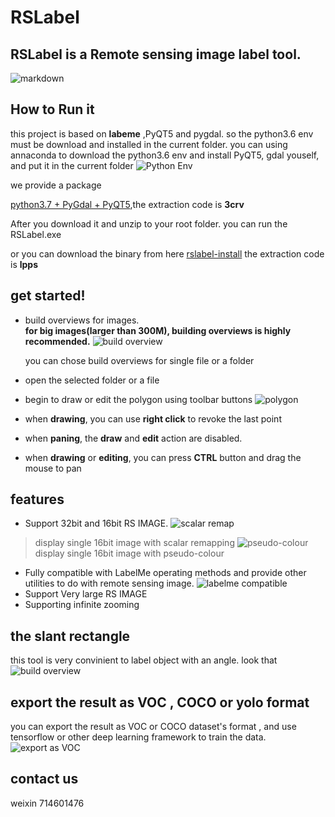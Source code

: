 #	RSLabel

##	RSLabel is a **Remote sensing image label tool.**


![markdown](https://github.com/enigma19971/RSLabel/blob/master/pic1.PNG "markdown")


##	How to Run it
this project is based on **labeme** ,PyQT5 and pygdal.   so the python3.6 env must be download and installed in the current folder.
you can using annaconda to download the python3.6 env and install PyQT5, gdal youself, and put it in the current folder
![Python Env](https://github.com/enigma19971/RSLabel/blob/master/python.PNG "like that")

we provide a package 

[python3.7 + PyGdal + PyQT5](https://pan.baidu.com/s/1yZVESoRWEvgQP1MO1l8xiA),the extraction code is **3crv**

After you download it and unzip to your root folder. you can run the RSLabel.exe

or you can download the binary from here
[rslabel-install](https://pan.baidu.com/s/1fF3hUzCLY66XrXVFHENQEQ )   the extraction code is **lpps**

##  get started!
- build overviews for images.  
**for big images(larger than 300M), building overviews is highly recommended.**
![](https://github.com/enigma19971/RSLabel/blob/master/build-overview.PNG "build overview")

  you can chose build overviews for single file or a folder
- open the selected folder or a file
- begin to draw or edit the polygon using toolbar buttons
![](https://github.com/enigma19971/RSLabel/blob/master/editing.PNG "polygon")
- when **drawing**, you can use **right click** to revoke the last point
- when **paning**, the **draw** and **edit** action are disabled.
- when **drawing** or **editing**, you can press **CTRL** button and drag the mouse to pan

##	features
-	Support 32bit and 16bit RS IMAGE. 
![](https://github.com/enigma19971/RSLabel/blob/master/16bit.PNG "scalar remap")
>	display single 16bit image with scalar remapping
![](https://github.com/enigma19971/RSLabel/blob/master/pseudo-colour.png "pseudo-colour")
>	display single 16bit image with pseudo-colour
-	Fully compatible with LabelMe operating methods and provide other utilities to do with remote sensing image.
![](https://github.com/enigma19971/RSLabel/blob/master/labelme_utilities.PNG "labelme compatible")
-	Support Very large RS IMAGE
-	Supporting infinite zooming

##	the slant rectangle
this tool is very convinient to label object with an angle. look that
![](https://github.com/enigma19971/RSLabel/blob/master/slantRect.PNG "build overview")

##	export the result as VOC , COCO or yolo format
you can export the result as VOC or COCO dataset's format , and use tensorflow or other deep learning framework to train the data.
![](https://github.com/enigma19971/RSLabel/blob/master/exportas.PNG "export as VOC")




##	contact us
weixin  714601476
